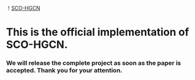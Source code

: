 ！[SCO-HGCN](https://github.com/sunbeam-kkt/SCO-HGCN/blob/master/SCO-HGCN%E6%80%BB%E5%9B%BE.pdf)

# This is the official implementation of SCO-HGCN. 

### We will release the complete project as soon as the paper is accepted. Thank you for your attention.
